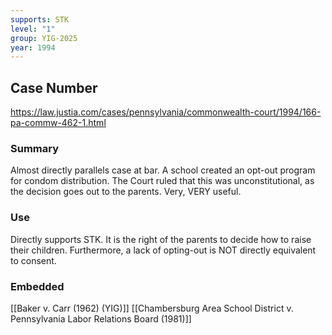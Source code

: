 ```yaml
---
supports: STK
level: "1"
group: YIG-2025
year: 1994
---
```

## Case Number

https://law.justia.com/cases/pennsylvania/commonwealth-court/1994/166-pa-commw-462-1.html

### Summary

Almost directly parallels case at bar. A school created an opt-out program for condom distribution. The Court ruled that this was unconstitutional, as the decision goes out to the parents. Very, VERY useful.

### Use

Directly supports STK. It is the right of the parents to decide how to raise their children. Furthermore, a lack of opting-out is NOT directly equivalent to consent.

### Embedded

[[Baker v. Carr (1962) (YIG)]]
[[Chambersburg Area School District v. Pennsylvania Labor Relations Board (1981)]]

